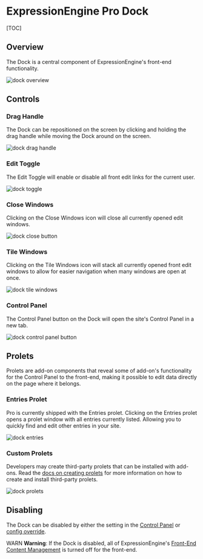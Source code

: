 <!--
    This source file is part of the open source project
    ExpressionEngine User Guide (https://github.com/ExpressionEngine/ExpressionEngine-User-Guide)

    @link      https://expressionengine.com/
    @copyright Copyright (c) 2003-2021, Packet Tide, LLC (https://packettide.com)
    @license   https://expressionengine.com/license Licensed under Apache License, Version 2.0
-->

# ExpressionEngine Pro Dock

[TOC]

## Overview
The Dock is a central component of ExpressionEngine's front-end functionality. 

![dock overview](_images/ee-pro-dock.png)

## Controls

### Drag Handle
The Dock can be repositioned on the screen by clicking and holding the drag handle while moving the Dock around on the screen.

![dock drag handle](_images/ee-pro-dock-drag.png)

### Edit Toggle
The Edit Toggle will enable or disable all front edit links for the current user.

![dock toggle](_images/ee-pro-dock-toggle.png)

### Close Windows
Clicking on the Close Windows icon will close all currently opened edit windows.

![dock close button](_images/ee-pro-dock-close.png)

### Tile Windows
Clicking on the Tile Windows icon will stack all currently opened front edit windows to allow for easier navigation when many windows are open at once.

![dock tile windows](_images/ee-pro-dock-tile.png)

### Control Panel
The Control Panel button on the Dock will open the site's Control Panel in a new tab.

![dock control panel button](_images/ee-pro-dock-cp.png)

## Prolets
Prolets are add-on components that reveal some of add-on's functionality for the Control Panel to the front-end, making it possible to edit data directly on the page where it belongs.

### Entries Prolet
Pro is currently shipped with the Entries prolet. Clicking on the Entries prolet opens a prolet window with all entries currently listed. Allowing you to quickly find and edit other entries in your site.

![dock entries](_images/ee-pro-dock-entries.png)

### Custom Prolets
Developers may create third-party prolets that can be installed with add-ons. Read the [docs on creating prolets](development/prolets.md) for more information on how to create and install third-party prolets.

![dock prolets](_images/ee-pro-dock-prolets.png)

## Disabling
The Dock can be disabled by either the setting in the [Control Panel](control-panel/settings/front-end-editing.md) or [config override](general/system-configuration-overrides.md#enable-dock).

WARN **Warning**: If the Dock is disabled, all of ExpressionEngine's [Front-End Content Management](advanced-usage/front-end/overview.md) is turned off for the front-end. 